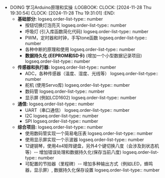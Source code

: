- DOING 学习Arduino原理和实操
  :LOGBOOK:
  CLOCK: [2024-11-28 Thu 19:30:54]
  CLOCK: [2024-11-28 Thu 19:31:01]
  :END:
	- **基础部分:**
	  logseq.order-list-type:: number
		- 按钮切换灯泡亮灭
		  logseq.order-list-type:: number
		- 呼吸灯 (引入库函数简化代码)
		  logseq.order-list-type:: number
		- PWM，定时器和时钟，手写tone函数
		  logseq.order-list-type:: number
		- 各种中断的原理和使用
		  logseq.order-list-type:: number
		- **数据持久化 (EEPROM和SD卡)** (增加一个小型数据记录项目)
		  logseq.order-list-type:: number
	- **传感器和执行器:**
	  logseq.order-list-type:: number
		- ADC，各种传感器（温度、湿度、光线等）
		  logseq.order-list-type:: number
		- 舵机 (使用Servo库)
		  logseq.order-list-type:: number
		- 数码管
		  logseq.order-list-type:: number
		- 显示屏 (例如LCD1602)
		  logseq.order-list-type:: number
	- **通信:**
	  logseq.order-list-type:: number
		- UART（串口通信）
		  logseq.order-list-type:: number
		- I2C
		  logseq.order-list-type:: number
		- SPI
		  logseq.order-list-type:: number
	- **综合项目:**
	  logseq.order-list-type:: number
		- 使用数码管实现一个简易电压表
		  logseq.order-list-type:: number
		- 使用显示屏实现一个示波器
		  logseq.order-list-type:: number
		- 12键钢琴，使用4x4矩阵键盘，另外4个键切换八度（会涉及到状态机等）-- 增加错误处理和数据持久化(保存当前八度)
		  logseq.order-list-type:: number
		- 可配置的节拍器（里程碑）-- 增加多种输出方式（例如LED，蜂鸣器，显示屏）, 数据持久化保存设置
		  logseq.order-list-type:: number